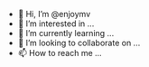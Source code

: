 - 👋 Hi, I’m @enjoymv
- 👀 I’m interested in ...
- 🌱 I’m currently learning ...
- 💞️ I’m looking to collaborate on ...
- 📫 How to reach me ...

<!---
enjoymv/enjoymv is a ✨ special ✨ repository because its `README.md` (this file) appears on your GitHub profile.
You can click the Preview link to take a look at your changes.
--->
